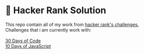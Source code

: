 # :full_moon_with_face: Hacker Rank Solution
<p>This repo contain all of my work from <a href="https://hackerrank.com"> hacker rank's challenges.</a><br> 
Challenges that i am currently work with: <br>
<br>
<a href="https://www.hackerrank.com/domains/tutorials/30-days-of-code">30 Days of Code</a> <br>
<a href="https://www.hackerrank.com/domains/tutorials/10-days-of-javascript">10 Days of JavaScript</a>
<p>

